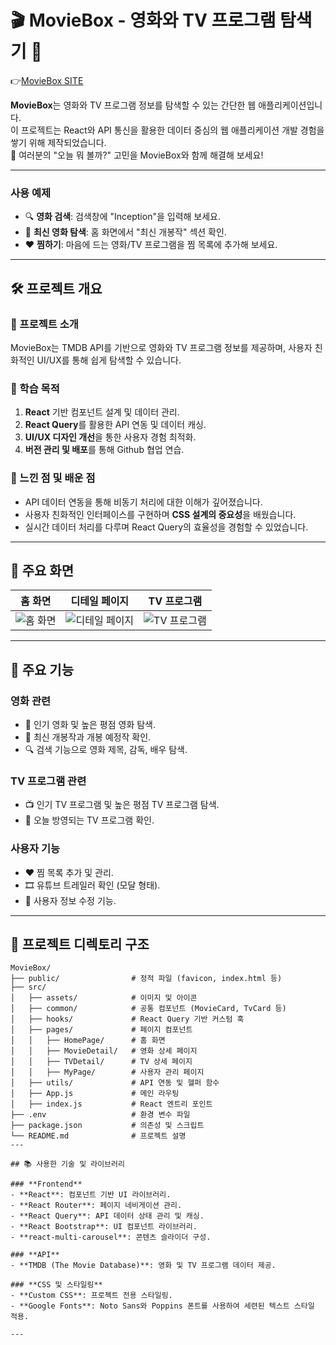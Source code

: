 # 🎬 MovieBox - 영화와 TV 프로그램 탐색기 🍿

👉[MovieBox SITE](https://moviebox1104.netlify.app/)

**MovieBox**는 영화와 TV 프로그램 정보를 탐색할 수 있는 간단한 웹 애플리케이션입니다.  
이 프로젝트는 React와 API 통신을 활용한 데이터 중심의 웹 애플리케이션 개발 경험을 쌓기 위해 제작되었습니다.  
🎥 여러분의 "오늘 뭐 볼까?" 고민을 MovieBox와 함께 해결해 보세요!  

---

### **사용 예제**  
- 🔍 **영화 검색**: 검색창에 "Inception"을 입력해 보세요.  
- 📅 **최신 영화 탐색**: 홈 화면에서 "최신 개봉작" 섹션 확인.  
- ❤️ **찜하기**: 마음에 드는 영화/TV 프로그램을 찜 목록에 추가해 보세요.  

---

## 🛠 프로젝트 개요

### **📌 프로젝트 소개**  
MovieBox는 TMDB API를 기반으로 영화와 TV 프로그램 정보를 제공하며, 사용자 친화적인 UI/UX를 통해 쉽게 탐색할 수 있습니다.  

### **📌 학습 목적**
1. **React** 기반 컴포넌트 설계 및 데이터 관리.
2. **React Query**를 활용한 API 연동 및 데이터 캐싱.
3. **UI/UX 디자인 개선**을 통한 사용자 경험 최적화.
4. **버전 관리 및 배포**를 통해 Github 협업 연습.

### **📌 느낀 점 및 배운 점**
- API 데이터 연동을 통해 비동기 처리에 대한 이해가 깊어졌습니다.
- 사용자 친화적인 인터페이스를 구현하며 **CSS 설계의 중요성**을 배웠습니다.
- 실시간 데이터 처리를 다루며 React Query의 효율성을 경험할 수 있었습니다.

---

## 📸 주요 화면

| 홈 화면 | 디테일 페이지 | TV 프로그램 |
|---------|---------------|-------------|
| ![홈 화면]([./screenshots/home.png](https://github.com/user-attachments/assets/d8bcd7dd-9a37-4b67-8640-1528d271783f)) | ![디테일 페이지](./screenshots/detail.png) | ![TV 프로그램](./screenshots/tv.png) |

---

## 🎁 주요 기능  

### **영화 관련**
- 🎥 인기 영화 및 높은 평점 영화 탐색.
- 📅 최신 개봉작과 개봉 예정작 확인.
- 🔍 검색 기능으로 영화 제목, 감독, 배우 탐색.

### **TV 프로그램 관련**
- 📺 인기 TV 프로그램 및 높은 평점 TV 프로그램 탐색.
- 📅 오늘 방영되는 TV 프로그램 확인.

### **사용자 기능**
- ❤️ 찜 목록 추가 및 관리.
- 🎞️ 유튜브 트레일러 확인 (모달 형태).
- 👤 사용자 정보 수정 기능.

---
## 📂 프로젝트 디렉토리 구조

```plaintext
MovieBox/
├── public/                # 정적 파일 (favicon, index.html 등)
├── src/
│   ├── assets/            # 이미지 및 아이콘
│   ├── common/            # 공통 컴포넌트 (MovieCard, TvCard 등)
│   ├── hooks/             # React Query 기반 커스텀 훅
│   ├── pages/             # 페이지 컴포넌트
│   │   ├── HomePage/      # 홈 화면
│   │   ├── MovieDetail/   # 영화 상세 페이지
│   │   ├── TVDetail/      # TV 상세 페이지
│   │   ├── MyPage/        # 사용자 관리 페이지
│   ├── utils/             # API 연동 및 헬퍼 함수
│   ├── App.js             # 메인 라우팅
│   ├── index.js           # React 엔트리 포인트
├── .env                   # 환경 변수 파일
├── package.json           # 의존성 및 스크립트
└── README.md              # 프로젝트 설명
---

## 📚 사용한 기술 및 라이브러리  

### **Frontend**
- **React**: 컴포넌트 기반 UI 라이브러리.
- **React Router**: 페이지 네비게이션 관리.
- **React Query**: API 데이터 상태 관리 및 캐싱.
- **React Bootstrap**: UI 컴포넌트 라이브러리.
- **react-multi-carousel**: 콘텐츠 슬라이더 구성.

### **API**
- **TMDB (The Movie Database)**: 영화 및 TV 프로그램 데이터 제공.

### **CSS 및 스타일링**
- **Custom CSS**: 프로젝트 전용 스타일링.
- **Google Fonts**: Noto Sans와 Poppins 폰트를 사용하여 세련된 텍스트 스타일 적용.

---
